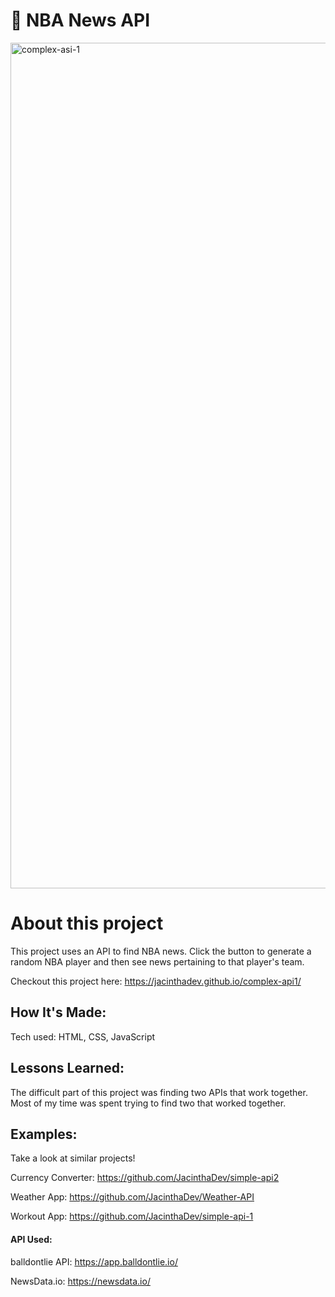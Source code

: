 # 🏀 NBA News API

<img width="1353" alt="complex-asi-1" src="https://github.com/JacinthaDev/complex-api1/assets/129231721/9d83f58a-2b31-436a-8771-6ae09fc6e5df">


# About this project
This project uses an API to find NBA news. Click the button to generate a random NBA player and then see news pertaining to that player's team.

Checkout this project here: https://jacinthadev.github.io/complex-api1/

## How It's Made:
Tech used: HTML, CSS, JavaScript


## Lessons Learned:
The difficult part of this project was finding two APIs that work together. Most of my time was spent trying to find two that worked together. 

## Examples:
Take a look at similar projects!

Currency Converter: https://github.com/JacinthaDev/simple-api2

Weather App: https://github.com/JacinthaDev/Weather-API

Workout App: https://github.com/JacinthaDev/simple-api-1

#### API Used:

balldontlie API: https://app.balldontlie.io/

NewsData.io: https://newsdata.io/
